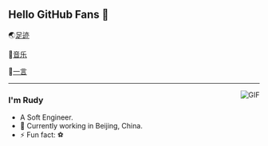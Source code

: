 ## Hello GitHub Fans 👋
🌏[足迹](https://trails.rudymemo.top/)  

🎵[音乐](https://music.rudymemo.top/)  

📖[一言](https://motto.rudymemo.top/) 

---
<img align="right" alt="GIF" src="https://raw.githubusercontent.com/JoeyBling/JoeyBling/master/pic/pusheencode.gif" />

### I'm Rudy

- A Soft Engineer.
- 🌱 Currently working in Beijing, China.
- ⚡ Fun fact: ⚽
